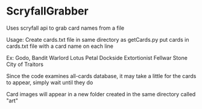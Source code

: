 # ScryfallGrabber
Uses scryfall api to grab card names from a file

Usage:
Create cards.txt file in same directory as getCards.py
put cards in cards.txt file with a card name on each line

Ex:
Godo, Bandit Warlord
Lotus Petal
Dockside Extortionist
Fellwar Stone
City of Traitors

Since the code examines all-cards database, it may take a little for the cards to appear, simply wait until they do

Card images will appear in a new folder created in the same directory called "art"
